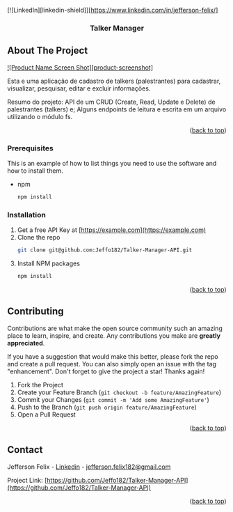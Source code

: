 
<!-- Esse README vem de um repositório que possui exemplo de templates de README. Para mais informações
acesse: https://github.com/othneildrew/Best-README-Template
 -->
<a name="readme-top"></a>

[![LinkedIn][linkedin-shield]][https://www.linkedin.com/in/jefferson-felix/]

<h3 align="center">Talker Manager</h3>

<!-- ABOUT THE PROJECT -->
## About The Project

[![Product Name Screen Shot][product-screenshot]](https://example.com)

Esta e uma aplicação de cadastro de talkers (palestrantes) para cadastrar, visualizar, pesquisar, editar e excluir informações. 

Resumo do projeto:
API de um CRUD (Create, Read, Update e Delete) de palestrantes (talkers) e;
Alguns endpoints de leitura e escrita em um arquivo utilizando o módulo fs.


<p align="right">(<a href="#readme-top">back to top</a>)</p>

### Prerequisites

This is an example of how to list things you need to use the software and how to install them.
* npm
  ```sh
  npm install
  ```

### Installation

1. Get a free API Key at [https://example.com](https://example.com)
2. Clone the repo
   ```sh
   git clone git@github.com:Jeffo182/Talker-Manager-API.git
   ```
3. Install NPM packages
   ```sh
   npm install
   ```

<p align="right">(<a href="#readme-top">back to top</a>)</p>


<!-- CONTRIBUTING -->
## Contributing

Contributions are what make the open source community such an amazing place to learn, inspire, and create. Any contributions you make are **greatly appreciated**.

If you have a suggestion that would make this better, please fork the repo and create a pull request. You can also simply open an issue with the tag "enhancement".
Don't forget to give the project a star! Thanks again!

1. Fork the Project
2. Create your Feature Branch (`git checkout -b feature/AmazingFeature`)
3. Commit your Changes (`git commit -m 'Add some AmazingFeature'`)
4. Push to the Branch (`git push origin feature/AmazingFeature`)
5. Open a Pull Request

<p align="right">(<a href="#readme-top">back to top</a>)</p>




<!-- CONTACT -->
## Contact

Jefferson Felix - [Linkedin](https://www.linkedin.com/in/jefferson-felix/) - jefferson.felix182@gmail.com

Project Link: [https://github.com/Jeffo182/Talker-Manager-API](https://github.com/Jeffo182/Talker-Manager-API)

<p align="right">(<a href="#readme-top">back to top</a>)</p>
